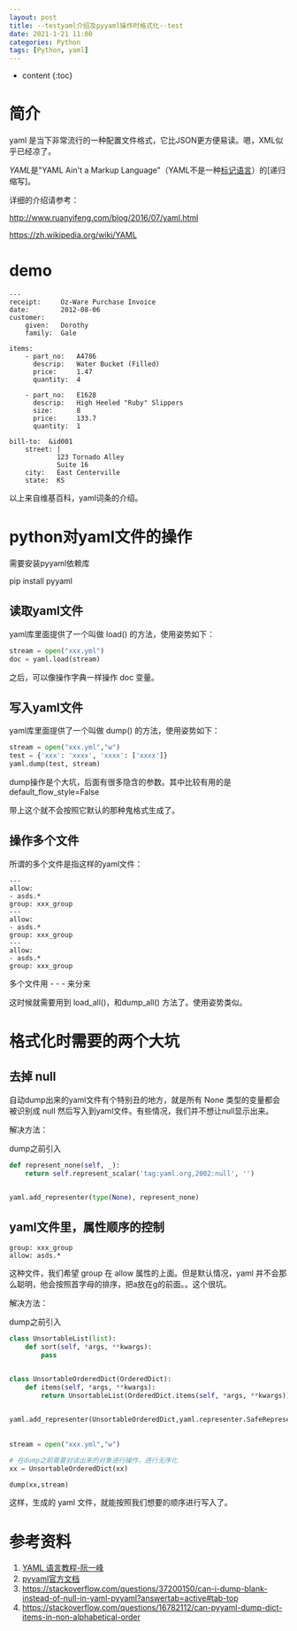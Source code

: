 ```yaml
---
layout: post
title: --testyaml介绍及pyyaml操作时格式化--test
date: 2021-1-21 11:00
categories: Python
tags: [Python, yaml]
---
```


* content
{:toc} 
# 简介

yaml 是当下非常流行的一种配置文件格式，它比JSON更方便易读。嗯，XML似乎已经凉了。

*YAML*是"YAML Ain't a Markup Language"（YAML不是一种[标记语言](https://zh.wikipedia.org/wiki/%E6%A0%87%E8%AE%B0%E8%AF%AD%E8%A8%80)）的[递归缩写]。

详细的介绍请参考：

<http://www.ruanyifeng.com/blog/2016/07/yaml.html>

<https://zh.wikipedia.org/wiki/YAML>

# demo

```
---
receipt:     Oz-Ware Purchase Invoice
date:        2012-08-06
customer:
    given:   Dorothy
    family:  Gale
   
items:
    - part_no:   A4786
      descrip:   Water Bucket (Filled)
      price:     1.47
      quantity:  4

    - part_no:   E1628
      descrip:   High Heeled "Ruby" Slippers
      size:      8
      price:     133.7
      quantity:  1

bill-to:  &id001
    street: | 
            123 Tornado Alley
            Suite 16
    city:   East Centerville
    state:  KS
```

以上来自维基百科，yaml词条的介绍。

# python对yaml文件的操作

需要安装pyyaml依赖库

pip install pyyaml

## 读取yaml文件

yaml库里面提供了一个叫做 load() 的方法，使用姿势如下：

```python
stream = open("xxx.yml")
doc = yaml.load(stream)
```

之后，可以像操作字典一样操作 doc 变量。

## 写入yaml文件

yaml库里面提供了一个叫做 dump() 的方法，使用姿势如下：

```python
stream = open("xxx.yml","w")
test = {'xxx': 'xxxx', 'xxxx': ['xxxx']}
yaml.dump(test, stream)
```

dump操作是个大坑，后面有很多隐含的参数。其中比较有用的是 default_flow_style=False

带上这个就不会按照它默认的那种鬼格式生成了。

## 操作多个文件

所谓的多个文件是指这样的yaml文件：

```
---
allow:
- asds.*
group: xxx_group
---
allow:
- asds.*
group: xxx_group
---
allow:
- asds.*
group: xxx_group

```

多个文件用 - - - 来分来

这时候就需要用到  load_all()，和dump_all() 方法了。使用姿势类似。

# 格式化时需要的两个大坑

## 去掉 null

自动dump出来的yaml文件有个特别丑的地方，就是所有 None 类型的变量都会被识别成 null 然后写入到yaml文件。有些情况，我们并不想让null显示出来。

解决方法：

dump之前引入

```python
def represent_none(self, _):
    return self.represent_scalar('tag:yaml.org,2002:null', '')


yaml.add_representer(type(None), represent_none)

```

## yaml文件里，属性顺序的控制

```
group: xxx_group
allow: asds.*
```

这种文件，我们希望 group 在 allow 属性的上面。但是默认情况，yaml 并不会那么聪明，他会按照首字母的排序，把a放在g的前面。。这个很坑。

解决方法：

dump之前引入

```python
class UnsortableList(list):
    def sort(self, *args, **kwargs):
        pass


class UnsortableOrderedDict(OrderedDict):
    def items(self, *args, **kwargs):
        return UnsortableList(OrderedDict.items(self, *args, **kwargs))

      
yaml.add_representer(UnsortableOrderedDict,yaml.representer.SafeRepresenter.represent_dict)
      
  
stream = open("xxx.yml","w")

# 在dump之前需要对读出来的对象进行操作，进行无序化
xx = UnsortableOrderedDict(xx)

dump(xx,stream)
```

这样，生成的 yaml 文件，就能按照我们想要的顺序进行写入了。

# 参考资料

1. [YAML 语言教程-阮一峰](http://www.ruanyifeng.com/blog/2016/07/yaml.html)
2. [pyyaml官方文档](https://pyyaml.org/wiki/PyYAMLDocumentation)
3. https://stackoverflow.com/questions/37200150/can-i-dump-blank-instead-of-null-in-yaml-pyyaml?answertab=active#tab-top
4. https://stackoverflow.com/questions/16782112/can-pyyaml-dump-dict-items-in-non-alphabetical-order